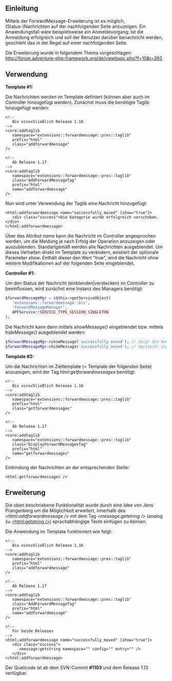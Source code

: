 ## Einleitung

Mittels der ForwardMessage-Erweiterung ist es möglich,
(Status-)Nachrichten auf der nachfolgenden Seite anzuzeigen. Ein
Anwendungsfall wäre beispielsweise ein Anmeldevorgang: Ist die Anmeldung
erfolgreich und soll der Benutzer darüber benachricht werden, geschieht
das in der Regel auf einer nachfolgenden Seite.

Die Erweiterung wurde in folgendem Thema vorgeschlagen:
<http://forum.adventure-php-framework.org/de/viewtopic.php?f=10&t=393>

## Verwendung

**Template \#1:**

Die Nachrichten werden im Template definiert (können aber auch im
Controller hinzugefügt werden). Zunächst muss die benötigte Taglib
hinzugefügt werden:

``` html4strict
<!--
   Bis einschließlich Release 1.16
-->
<core:addtaglib
   namespace="extensions::forwardmessage::pres::taglib"
   prefix="html"
   class="addforwardmessage"
/>

<!--
   Ab Release 1.17
-->
<core:addtaglib
   namespace="extensions::forwardmessage::pres::taglib"
   class="AddForwardMessageTag"
   prefix="html"
   name="addforwardmessage"
/>
```

Nun wird unter Verwendung der Taglib eine Nachricht hinzugefügt:

``` html4strict
<html:addforwardmessage name="successfully_moved" [show="true"]>
   <div class="success">Die Kategorie wurde erfolgreich verschoben.</div>
</html:addforwardmessage>
```

Über das Attribut *name* kann die Nachricht im Controller angesprochen
werden, um die Meldung je nach Erfolg der Operation anzuzeigen oder
auszublenden. Standartgemäß werden alle Nachrichten ausgeblendet. Um
dieses Verhalten direkt im Template zu verändern, existiert der
optionale Parameter *show*. Enthält dieser den Wert "true", wird die
Nachricht ohne weitere Modifikationen auf der folgenden Seite
eingeblendet.

**Controller \#1:**

Um den Status der Nachricht (einblenden\|verstecken) im Controller zu
beeinflussen, wird zunächst eine Instanz des Managers benötigt:

``` php
$forwardMessageMgr = &$this->getServiceObject(
   'extensions::forwardmessage::biz',
   'ForwardMessageManager',
   APFService::SERVICE_TYPE_SESSION_SINGLETON
);
```

Die Nachricht kann dann mittels *showMessage()* eingeblendet bzw.
mittels *hideMessage()* ausgeblendet werden:

``` php
$forwardMessageMgr->showMessage('successfully_moved'); // Zeigt die Nachricht
$forwardMessageMgr->hideMessage('successfully_moved'); // Versteckt die Nachricht
```

**Template \#2:**

Um die Nachrichten im Zieltemplate (= Template der folgenden Seite)
anzuzeigen, wird der Tag *html:getforwardmessages* benötigt:

``` html4strict
<!--
   Bis einschließlich Release 1.16
-->
<core:addtaglib
   namespace="extensions::forwardmessage::pres::taglib"
   prefix="html"
   class="getforwardmessages"
/>

<!--
   Ab Release 1.17
-->
<core:addtaglib
   namespace="extensions::forwardmessage::pres::taglib"
   class="DisplayForwardMessagesTag"
   prefix="html"
   name="getforwardmessages"
/>
```

Einbindung der Nachrichten an der entsprechenden Stelle:

``` html4strict
<html:getforwardmessages />
```

## Erweiterung

Die oben beschriebene Funktionalität wurde durch eine Idee von Jens
Prangenberg um die Möglichkeit erweitert, innerhalb des
*<html:addforwardmessage />* mit dem Tag *<message:getstring />* (analog
zu
[<html:getstring />](http://adventure-php-framework.org/Seite/046-Standard-TagLibs#Chapter-2-2-Getstring))
sprachabhängige Texte einfügen zu können.

Die Anwendung im Template funktioniert wie folgt:

``` html4strict
<!--
   Bis einschließlich Release 1.16
-->
<core:addtaglib
   namespace="extensions::forwardmessage::pres::taglib"
   prefix="html"
   class="addforwardmessage"
/>

<!--
   Ab Release 1.17
-->
<core:addtaglib
   namespace="extensions::forwardmessage::pres::taglib"
   class="AddForwardMessageTag"
   prefix="html"
   name="addforwardmessage"
/>

<!--
   Für beide Releases
-->
<html:addforwardmessage name="successfully_moved" [show="true"]>
   <div class="success">
      <message:getstring namespace="" config="" entry="" />
   </div>
</html:addforwardmessage>
```

Der Quellcode ist ab dem SVN-Commit **\#1103** und dem Release 1.13
verfügbar.